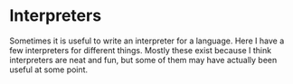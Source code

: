 # Interpreters

Sometimes it is useful to write an interpreter for a language. Here I have a few interpreters for different things. Mostly these exist because I think interpreters are neat and fun, but some of them may have actually been useful at some point.
